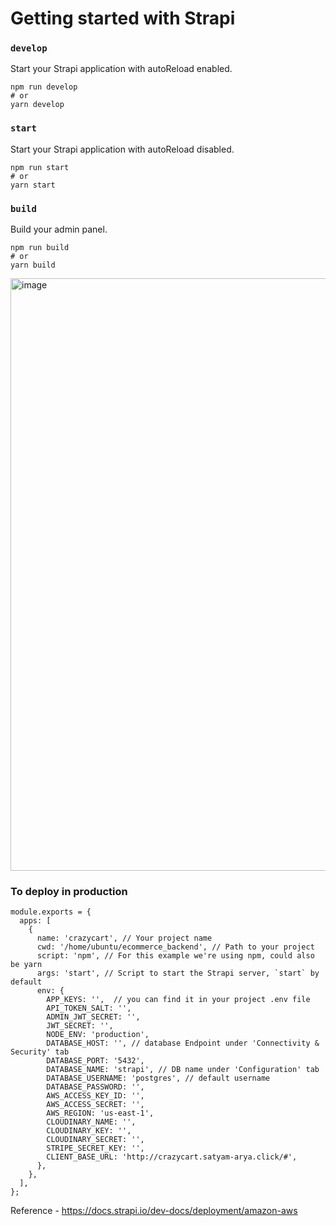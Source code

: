 # Getting started with Strapi
### `develop`

Start your Strapi application with autoReload enabled.

```
npm run develop
# or
yarn develop
```

### `start`

Start your Strapi application with autoReload disabled.

```
npm run start
# or
yarn start
```

### `build`

Build your admin panel.

```
npm run build
# or
yarn build
```

<img width="948" alt="image" src="https://github.com/satyam19arya/ecommerce_backend/assets/77580311/52bd4966-16a0-465d-ae0f-5dbf19428f5e">


### To deploy in production
```
module.exports = {
  apps: [
    {
      name: 'crazycart', // Your project name
      cwd: '/home/ubuntu/ecommerce_backend', // Path to your project
      script: 'npm', // For this example we're using npm, could also be yarn
      args: 'start', // Script to start the Strapi server, `start` by default
      env: {
        APP_KEYS: '',  // you can find it in your project .env file
        API_TOKEN_SALT: '',
        ADMIN_JWT_SECRET: '',
        JWT_SECRET: '',
        NODE_ENV: 'production',
        DATABASE_HOST: '', // database Endpoint under 'Connectivity & Security' tab
        DATABASE_PORT: '5432',
        DATABASE_NAME: 'strapi', // DB name under 'Configuration' tab
        DATABASE_USERNAME: 'postgres', // default username
        DATABASE_PASSWORD: '',
        AWS_ACCESS_KEY_ID: '',
        AWS_ACCESS_SECRET: '', 
        AWS_REGION: 'us-east-1',
        CLOUDINARY_NAME: '',
        CLOUDINARY_KEY: '',
        CLOUDINARY_SECRET: '',
        STRIPE_SECRET_KEY: '',
        CLIENT_BASE_URL: 'http://crazycart.satyam-arya.click/#',
      },
    },
  ],
};
```

Reference - https://docs.strapi.io/dev-docs/deployment/amazon-aws
